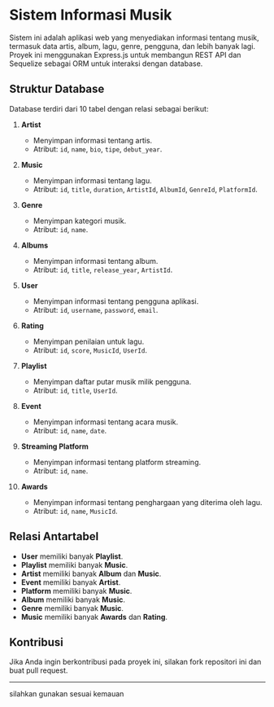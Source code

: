
# Sistem Informasi Musik

Sistem ini adalah aplikasi web yang menyediakan informasi tentang musik, termasuk data artis, album, lagu, genre, pengguna, dan lebih banyak lagi. Proyek ini menggunakan Express.js untuk membangun REST API dan Sequelize sebagai ORM untuk interaksi dengan database.

## Struktur Database

Database terdiri dari 10 tabel dengan relasi sebagai berikut:

1. **Artist**
   - Menyimpan informasi tentang artis.
   - Atribut: `id`, `name`, `bio`, `tipe`, `debut_year`.

2. **Music**
   - Menyimpan informasi tentang lagu.
   - Atribut: `id`, `title`, `duration`, `ArtistId`, `AlbumId`, `GenreId`, `PlatformId`.

3. **Genre**
   - Menyimpan kategori musik.
   - Atribut: `id`, `name`.

4. **Albums**
   - Menyimpan informasi tentang album.
   - Atribut: `id`, `title`, `release_year`, `ArtistId`.

5. **User**
   - Menyimpan informasi tentang pengguna aplikasi.
   - Atribut: `id`, `username`, `password`, `email`.

6. **Rating**
   - Menyimpan penilaian untuk lagu.
   - Atribut: `id`, `score`, `MusicId`, `UserId`.

7. **Playlist**
   - Menyimpan daftar putar musik milik pengguna.
   - Atribut: `id`, `title`, `UserId`.

8. **Event**
   - Menyimpan informasi tentang acara musik.
   - Atribut: `id`, `name`, `date`.

9. **Streaming Platform**
   - Menyimpan informasi tentang platform streaming.
   - Atribut: `id`, `name`.

10. **Awards**
    - Menyimpan informasi tentang penghargaan yang diterima oleh lagu.
    - Atribut: `id`, `name`, `MusicId`.

## Relasi Antartabel

- **User** memiliki banyak **Playlist**.
- **Playlist** memiliki banyak **Music**.
- **Artist** memiliki banyak **Album** dan **Music**.
- **Event** memiliki banyak **Artist**.
- **Platform** memiliki banyak **Music**.
- **Album** memiliki banyak **Music**.
- **Genre** memiliki banyak **Music**.
- **Music** memiliki banyak **Awards** dan **Rating**.




## Kontribusi

Jika Anda ingin berkontribusi pada proyek ini, silakan fork repositori ini dan buat pull request.

---

silahkan gunakan sesuai kemauan